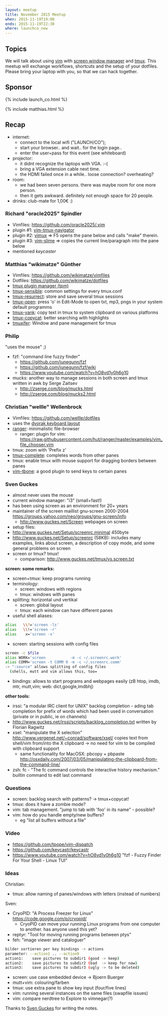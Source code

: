 ```yaml
---
layout: meetup
title: November 2015 Meetup
when: 2015-11-19T19:00
ends: 2015-11-19T22:30
where: launchco_new
---
```


## Topics

We will talk about using [vim](http://www.vim.org/ "vim") with [screen window manager](https://www.gnu.org/software/screen/ "screen window manager") and [tmux](http://tmux.github.io/ "tmux"). This meetup will exchange workflows, shortcuts and the setup of your dotfiles. Please bring your laptop with you, so that we can hack together.


## Sponsor

{% include launch_co.html %}

{% include matthias.html %}


<h2 id="recap">Recap</h2>

- internet:
  - connect to the local wifi ("LAUNCH/CO");
  - start your browser.. and wait.. for the login page..
  - enter the user+pass for this event (see whiteboard)
- projector:
  - it didnt recognize the laptops with VGA. :-(
  - bring a VGA extension cable next time.
  - the HDMI failed once in a while..  loose connection? overheating?
- room:
  -  we had been seven persons. there was maybe room for one more person.
  -  then it gets awkward.  definitely not enough space for 20 people.
- drinks: club-mate for 1,00€ :)


### Richard "oracle2025" Spindler

- Vimfiles: <https://github.com/oracle2025/.vim>
- plugin #1: [vim-tmux-navigator](http://github.com/christoomay/vim-tmux-navigator)
- plugin #2: [vimux](https://github.com/benmills/vimux) => F5 opens the pane below and calls "make" therein.
- plugin #3: [vim-slime](http://github.com/jpalady/vim-slime) => copies the current line/paragraph into the pane below
- mentioned *keycaster*


### Matthias "wikimatze" Günther

- Vimfiles: <https://github.com/wikimatze/vimfiles>
- Dotfiles: <https://github.com/wikimatze/dotfiles>
- [tmux plugin manager (tpm)](https://github.com/tmux-plugins/tpm)
- [tmux-sensible](https://github.com/tmux-plugins/tmux-sensible): common settings for every tmux.conf
- [tmux-resurrect](https://github.com/tmux-plugins/tmux-resurrect): store and save several tmux sessions
- [tmux-open](https://github.com/tmux-plugins/tmux-open): press 'o' in Edit-Mode to open txt, mp3, pngs in your system default programms
- [tmux-yank](https://github.com/tmux-plugins/tmux-yank): copy text in tmux to system clipboard on various platforms
- [tmux-copycat](https://github.com/tmux-plugins/tmux-copycat): better searching with highlights
- [tmuxifer](https://github.com/jimeh/tmuxifier): Window and pane management for tmux


### Philip

"uses the mouse" ;)

- fzf: "command line fuzzy finder"
  - <https://github.com/junegunn/fzf>
  - <https://github.com/junegunn/fzf/wiki>
  - <https://www.youtube.com/watch?v=hO8vd1y0h6g10>
- mucks: another way to manage sessions in both screen and tmux written in awk by Serge Zaitsev
  - <http://zserge.com/blog/mucks.html>
  - <http://zserge.com/blog/mucks2.html>


### Christian "wellle" Wellenbrock

- Vimfiles: <https://github.com/wellle/dotfiles>
- uses the [dvorak keyboard layout](https://en.wikipedia.org/wiki/Dvorak_Simplified_Keyboard)
- [ranger](http://ranger.nongnu.org/): minimalistic file-browser
  - ranger: plugin for vim: https://raw.githubusercontent.com/hut/ranger/master/examples/vim_file_chooser.vim
- tmux: zoom with 'Prefix z'
- [tmux-complete](https://github.com/wellle/tmux-complete.vim): completes words from other panes
- tmux: enable tmux with mouse support for dragging borders between panes
- [vim-tbone](https://github.com/tpope/vim-tbone): a good plugin to send keys to certain panes


### Sven Guckes

- almost never uses the mouse
- current window manager: "i3" (small+fast!)
- has been using screen as an environment for 20+ years
- maintainer of the screen maillist gnu-screen 2000-2004 https://groups.yahoo.com/neo/groups/gnu-screen/info
  - <http://www.guckes.net/Screen> webpages on screen
-  setup files:
  - <http://www.guckes.net/Setup/screenrc.minimal> 450byte
  - <http://www.guckes.net/Setup/screenrc> (58KB): includes many examples, links about screen, a description of copy mode, and some general problems on screen
- screen or tmux?  tmux!
  - comparison: <http://www.guckes.net/tmux/vs.screen.txt>


**screen: some remarks:**

- screen+tmux: keep programs running
- terminology:
  - screen: windows with regions
  - tmux:   windows with panes
- splitting: horizontal und vertikal
  - screen: global layout
  - tmux: each window can have different panes
- useful shell aliases:

```sh
alias   \\?='screen -ls'
alias   \\!='screen -r'
alias    x='screen -x'
```

- screen: starting sessions with config files

```sh
screen -c $file
alias WORK='screen           -m -c ~/.screenrc.work'
alias COMM='screen -t COMM 9 -m -c ~/.screenrc.comm'
-> ":source" allows splitting of config files
  (shells, mutt and vim allows this, too=
```

- bindings: allows to start programs and webpages easily (zB htop, imdb, mtr, mutt,vim; web: dict,google,imdbhj)


**other tools:**

- irssi: "a modular IRC client for UNIX" backlog completion - ading tab completion for prefix of words which had been used in conversation (private or in public, ie on channels)
- <http://www.guckes.net/irssi/scripts/backlog_completion.txt> written by Florian Ragwitz
- xsel: "manipulate the X selection" <http://www.vergenet.net/~conrad/software/xsel/> copies text from shell/vim from/into the X clipboard -> no need for vim to be compiled with clipboard support
  - same functionality for MacOSX: pbcopy + pbpaste <http://osxdaily.com/2007/03/05/manipulating-the-clipboard-from-the-command-line/>
- zsh: fc - "The fc command controls the interactive history mechanism." builtin command to edit last command


### Questions

- screen: backlog search with patterns? -> tmux+copycat!
- tmux: does it have a zombie mode?
- vim: tab management. "jump to tab with 'foo' in its name" - possible?
- vim: how do you handle empty/new buffers?
  - eg "list all buffers without a file"


### Video

- <https://github.com/tpope/vim-dispatch>
- <https://github.com/keycastr/keycastr>
- <https://www.youtube.com/watch?v=hO8vd1y0h6g10> "fzf - Fuzzy Finder For Your Shell - Linux TUI"


### Ideas

Christian:
- tmux: allow naming of panes/windows with letters (instead of numbers)

Sven:
- CryoPID: "A Process Freezer for Linux" <https://code.google.com/p/cryopid/>
  - CryoPID can move your running Linux programs from one computer to another.  has anyone used this yet?
- reptyr: "Tool for moving running programs between ptys"
- feh: "image viewer and cataloguer"

```sh
bilder sortieren per key bindings -> actions
parameter: --action1 .. --action9
action1:    save pictures to subdir1 (good -> keep)
action2:    save pictures to subdir2 (bad  -> keep for now)
action3:    save pictures to subdir3 (ugly -> to be deleted)
```

- screen: use case embedded device -> Bjoern Buerger
- mutt+vim: colouring/farben
- tmux: use extra pane to show key input (four/five lines)
- vim: running several instances on the same files (swapfile issues)
- vim: compare nerdtree to Explore to vimnegar(?)


Thanks to [Sven Guckes](http://www.guckes.net "Sven Guckes") for writing the notes.

